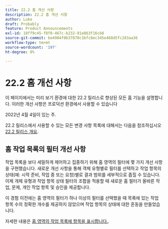 ```yaml
---
title: 22.2 홈 개선 사항
description: 22.2 홈 개선 사항
author: Luke
draft: Probably
feature: Product Announcements
exl-id: 18ff9c45-f8f0-467c-b232-91e863f16cb8
source-git-commit: be4904f0b37870c1bfc8ec345e468d5fc283aa36
workflow-type: tm+mt
source-wordcount: '197'
ht-degree: 0%

---
```


# 22.2 홈 개선 사항

이 페이지에서는 미리 보기 환경에 대한 22.2 릴리스로 향상된 모든 홈 기능을 설명합니다. 이러한 개선 사항은 프로덕션 환경에서 사용할 수 있습니다

<!--
<MadCap:conditionalText data-mc-conditions="QuicksilverOrClassic.Draft mode">
in January 2022
</MadCap:conditionalText>
-->

2022년 4월 4일이 있는 주.

22.2 릴리스에서 사용할 수 있는 모든 변경 사항 목록에 대해서는 다음을 참조하십시오 [22.2 릴리스 개요](../../../product-announcements/product-releases/22.2-release-activity/22-2-release-overview.md).

## 홈 작업 목록의 필터 개선 사항

작업 목록을 보다 세밀하게 제어하고 집중하기 위해 홈 영역의 필터에 몇 가지 개선 사항을 구현했습니다. 새로운 개선 사항을 통해 객체 유형별로 필터를 선택하고 작업 항목의 상태(예: 시작 준비, 작업 중 또는 요청)별로 결과 범위를 세부적으로 좁힐 수 있습니다. 이제 개체 유형과 작업 항목 상태 필터의 조합을 적용할 때 새로운 홈 필터가 올바른 작업, 문제, 개인 작업 항목 및 승인을 제공합니다.

이 경험 이전에는 홈 영역의 필터가 하나 이상의 필터를 선택했을 때 목록에 있는 작업 항목 수의 정확한 개수를 제공하지 않았으며 작업 항목의 상태에 대한 혼동을 만들었습니다.

자세한 내용은 [홈 영역의 작업 목록에 항목을 표시합니다.](../../../workfront-basics/using-home/using-the-home-area/display-items-in-home-work-list.md).

